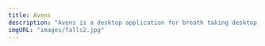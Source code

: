 ```yaml
---
title: Avens
description: "Avens is a desktop application for breath taking desktop wallpapers that change automatically."
imgURL: "images/falls2.jpg"
---
```

